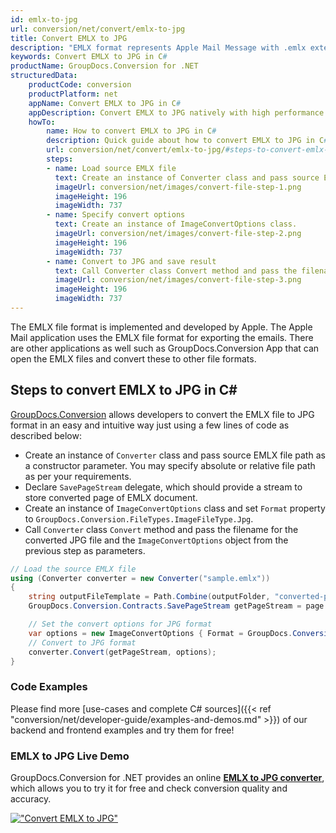```yaml
---
id: emlx-to-jpg
url: conversion/net/convert/emlx-to-jpg
title: Convert EMLX to JPG
description: "EMLX format represents Apple Mail Message with .emlx extension. Learn how to convert EMLX to JPG file programmatically in C# language using GroupDocs.Conversion for .NET library."
keywords: Convert EMLX to JPG in C#
productName: GroupDocs.Conversion for .NET
structuredData:
    productCode: conversion
    productPlatform: net
    appName: Convert EMLX to JPG in C#
    appDescription: Convert EMLX to JPG natively with high performance using C# language and server side GroupDocs.Conversion for .NET APIs, without the use of any software like Microsoft or Open Office.
    howTo:
        name: How to convert EMLX to JPG in C# 
        description: Quick guide about how to convert EMLX to JPG in C# with high performance and accuracy.
        url: conversion/net/convert/emlx-to-jpg/#steps-to-convert-emlx-to-jpg-in-c
        steps:
        - name: Load source EMLX file 
          text: Create an instance of Converter class and pass source EMLX file path as a constructor parameter. You may specify absolute or relative file path as per your requirements. 
          imageUrl: conversion/net/images/convert-file-step-1.png
          imageHeight: 196
          imageWidth: 737
        - name: Specify convert options 
          text: Create an instance of ImageConvertOptions class.
          imageUrl: conversion/net/images/convert-file-step-2.png
          imageHeight: 196
          imageWidth: 737
        - name: Convert to JPG and save result 
          text: Call Converter class Convert method and pass the filename for the converted HTML file and the ImageConvertOptions object from the previous step as parameters.
          imageUrl: conversion/net/images/convert-file-step-3.png
          imageHeight: 196
          imageWidth: 737
---
```


The EMLX file format is implemented and developed by Apple. The Apple Mail application uses the EMLX file format for exporting the emails. There are other applications as well such as GroupDocs.Conversion App that can open the EMLX files and convert these to other file formats.

## Steps to convert EMLX to JPG in C#

[GroupDocs.Conversion](https://products.groupdocs.com/conversion/net) allows developers to convert the EMLX file to JPG format in an easy and intuitive way just using a few lines of code as described below:

* Create an instance of `Converter` class and pass source EMLX file path as a constructor parameter. You may specify absolute or relative file path as per your requirements. 
* Declare `SavePageStream` delegate, which should provide a stream to store converted page of EMLX document.
* Create an instance of `ImageConvertOptions` class and set `Format` property to `GroupDocs.Conversion.FileTypes.ImageFileType.Jpg`.
* Call `Converter` class `Convert` method and pass the filename for the converted JPG file and the `ImageConvertOptions` object from the previous step as parameters.

```csharp
// Load the source EMLX file
using (Converter converter = new Converter("sample.emlx"))
{
    string outputFileTemplate = Path.Combine(outputFolder, "converted-page-{0}.jpg");
    GroupDocs.Conversion.Contracts.SavePageStream getPageStream = page => new FileStream(string.Format(outputFileTemplate, page), FileMode.Create);

    // Set the convert options for JPG format
    var options = new ImageConvertOptions { Format = GroupDocs.Conversion.FileTypes.ImageFileType.Jpg };   
    // Convert to JPG format
    converter.Convert(getPageStream, options);
}
```

### Code Examples

Please find more [use-cases and complete C# sources]({{< ref "conversion/net/developer-guide/examples-and-demos.md" >}}) of our backend and frontend examples and try them for free!

### EMLX to JPG Live Demo

GroupDocs.Conversion for .NET provides an online [**EMLX to JPG converter**](https://products.groupdocs.app/conversion/emlx-to-jpg), which allows you to try it for free and check conversion quality and accuracy.

[!["Convert EMLX to JPG"](conversion/net/images/convert-to-jpg/convert-emlx-to-jpg.png)](https://products.groupdocs.app/conversion/emlx-to-jpg)